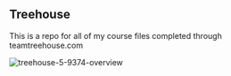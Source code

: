 ## Treehouse

This is a repo for all of my course files completed through teamtreehouse.com


![treehouse-5-9374-overview](https://user-images.githubusercontent.com/44123561/51081248-3aa28100-16b9-11e9-81d2-6a9f3fbf8dbb.jpg)

